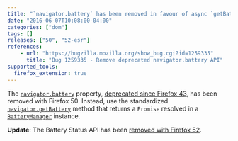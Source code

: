 ```yaml
---
title: "`navigator.battery` has been removed in favour of async `getBattery` method"
date: "2016-06-07T10:08:00-04:00"
categories: ["dom"]
tags: []
releases: ["50", "52-esr"]
references:
    - url: "https://bugzilla.mozilla.org/show_bug.cgi?id=1259335"
      title: "Bug 1259335 - Remove deprecated navigator.battery API"
supported_tools:
  firefox_extension: true
---
```

The [`navigator.battery`](https://developer.mozilla.org/docs/Web/API/Navigator/battery) property, [deprecated since Firefox 43](https://www.fxsitecompat.dev/en-CA/docs/2015/navigator-battery-has-been-deprecated-in-favour-of-async-getbattery-method/), has been removed with Firefox 50. Instead, use the standardized [`navigator.getBattery`](https://developer.mozilla.org/docs/Web/API/Navigator/getBattery) method that returns a `Promise` resolved in a [`BatteryManager`](https://developer.mozilla.org/docs/Web/API/BatteryManager) instance.

**Update**: The Battery Status API has been [removed with Firefox 52](https://www.fxsitecompat.dev/en-CA/docs/2016/battery-status-api-has-been-removed/).
